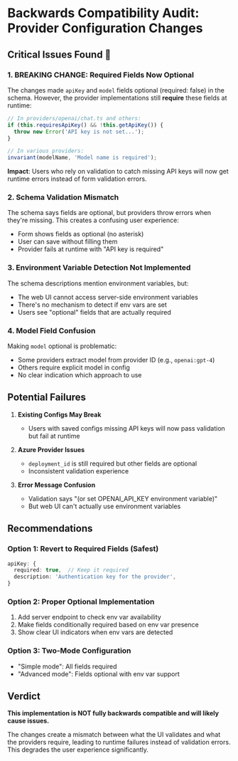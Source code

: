 # Backwards Compatibility Audit: Provider Configuration Changes

## Critical Issues Found 🚨

### 1. **BREAKING CHANGE: Required Fields Now Optional**

The changes made `apiKey` and `model` fields optional (required: false) in the schema. However, the provider implementations still **require** these fields at runtime:

```typescript
// In providers/openai/chat.ts and others:
if (this.requiresApiKey() && !this.getApiKey()) {
  throw new Error('API key is not set...');
}

// In various providers:
invariant(modelName, 'Model name is required');
```

**Impact**: Users who rely on validation to catch missing API keys will now get runtime errors instead of form validation errors.

### 2. **Schema Validation Mismatch**

The schema says fields are optional, but providers throw errors when they're missing. This creates a confusing user experience:
- Form shows fields as optional (no asterisk)
- User can save without filling them
- Provider fails at runtime with "API key is required"

### 3. **Environment Variable Detection Not Implemented**

The schema descriptions mention environment variables, but:
- The web UI cannot access server-side environment variables
- There's no mechanism to detect if env vars are set
- Users see "optional" fields that are actually required

### 4. **Model Field Confusion**

Making `model` optional is problematic:
- Some providers extract model from provider ID (e.g., `openai:gpt-4`)
- Others require explicit model in config
- No clear indication which approach to use

## Potential Failures

1. **Existing Configs May Break**
   - Users with saved configs missing API keys will now pass validation but fail at runtime

2. **Azure Provider Issues**
   - `deployment_id` is still required but other fields are optional
   - Inconsistent validation experience

3. **Error Message Confusion**
   - Validation says "(or set OPENAI_API_KEY environment variable)"
   - But web UI can't actually use environment variables

## Recommendations

### Option 1: Revert to Required Fields (Safest)
```typescript
apiKey: {
  required: true,  // Keep it required
  description: 'Authentication key for the provider',
}
```

### Option 2: Proper Optional Implementation
1. Add server endpoint to check env var availability
2. Make fields conditionally required based on env var presence
3. Show clear UI indicators when env vars are detected

### Option 3: Two-Mode Configuration
- "Simple mode": All fields required
- "Advanced mode": Fields optional with env var support

## Verdict

**This implementation is NOT fully backwards compatible and will likely cause issues.**

The changes create a mismatch between what the UI validates and what the providers require, leading to runtime failures instead of validation errors. This degrades the user experience significantly.